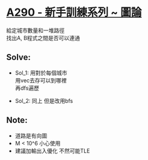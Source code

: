 # [A290 - 新手訓練系列 ~ 圖論](https://zerojudge.tw/ShowProblem?problemid=a290)

給定城市數量和一堆路徑  
找出A, B程式之間是否可以連通

## Solve:
- Sol_1:
用對於每個城市  
用vec去存可以到哪裡  
再dfs遍歷

- Sol_2:
同上 但是改用bfs

## Note:
- 道路是有向圖
- M < 10^6 小心使用
- 建議加輸出入優化 不然可能TLE